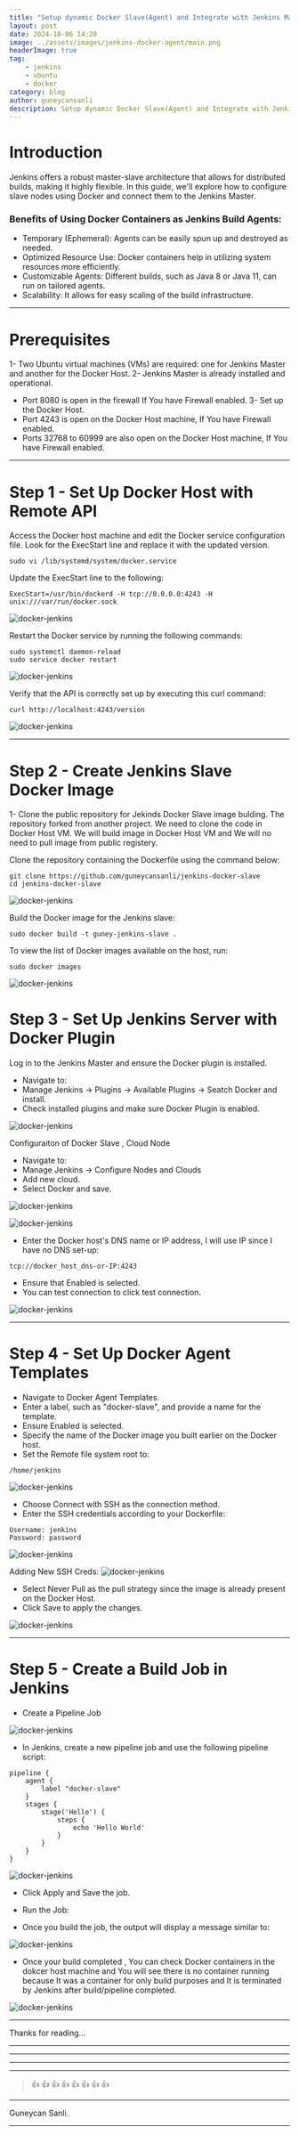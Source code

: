 ```yaml
---
title: "Setup dynamic Docker Slave(Agent) and Integrate with Jenkins Master"
layout: post
date: 2024-10-06 14:20
image: ../assets/images/jenkins-docker-agent/main.png
headerImage: true
tag:
    - jenkins
    - ubuntu
    - docker
category: blog
author: guneycansanli
description: Setup dynamic Docker Slave(Agent) and Integrate with Jenkins Master
---
```


# Introduction

Jenkins offers a robust master-slave architecture that allows for distributed builds, making it highly flexible. In this guide, we'll explore how to configure slave nodes using Docker and connect them to the Jenkins Master.

### Benefits of Using Docker Containers as Jenkins Build Agents:
* Temporary (Ephemeral): Agents can be easily spun up and destroyed as needed.
* Optimized Resource Use: Docker containers help in utilizing system resources more efficiently.
* Customizable Agents: Different builds, such as Java 8 or Java 11, can run on tailored agents.
* Scalability: It allows for easy scaling of the build infrastructure.

---

# Prerequisites

1- Two Ubuntu virtual machines (VMs) are required: one for Jenkins Master and another for the Docker Host.
2- Jenkins Master is already installed and operational.
 * Port 8080 is open in the firewall If You have Firewall enabled.
3- Set up the Docker Host. 
 * Port 4243 is open on the Docker Host machine, If You have Firewall enabled.
 * Ports 32768 to 60999 are also open on the Docker Host machine, If You have Firewall enabled.

---

# Step 1 - Set Up Docker Host with Remote API

Access the Docker host machine and edit the Docker service configuration file. Look for the ExecStart line and replace it with the updated version.

```
sudo vi /lib/systemd/system/docker.service
```


Update the ExecStart line to the following:

```
ExecStart=/usr/bin/dockerd -H tcp://0.0.0.0:4243 -H unix:///var/run/docker.sock
```
![docker-jenkins][1]


Restart the Docker service by running the following commands:

```
sudo systemctl daemon-reload
sudo service docker restart
```
![docker-jenkins][2]


Verify that the API is correctly set up by executing this curl command:

```
curl http://localhost:4243/version
```

![docker-jenkins][3]

---

# Step 2 - Create Jenkins Slave Docker Image

1- Clone the public repository for Jekinds Docker Slave image bulding. The repository forked from another project. We need to clone the code in Docker Host VM. We will build image in Docker Host VM and We will no need to pull image from public registery.

Clone the repository containing the Dockerfile using the command below:

```
git clone https://github.com/guneycansanli/jenkins-docker-slave
cd jenkins-docker-slave
```
![docker-jenkins][4]


Build the Docker image for the Jenkins slave:
```
sudo docker build -t guney-jenkins-slave .
```


To view the list of Docker images available on the host, run:

```
sudo docker images
```
![docker-jenkins][5]



# Step 3 - Set Up Jenkins Server with Docker Plugin


Log in to the Jenkins Master and ensure the Docker plugin is installed.

* Navigate to:
 * Manage Jenkins -> Plugins -> Available Plugins -> Seatch Docker and install.
 * Check installed plugins and make sure Docker Plugin is enabled.

![docker-jenkins][6]


Configuraiton of Docker Slave , Cloud Node

* Navigate to:
 * Manage Jenkins -> Configure Nodes and Clouds
 * Add new cloud.
 * Select Docker and save.

![docker-jenkins][7]

![docker-jenkins][8]


* Enter the Docker host's DNS name or IP address, I will use IP since I have no DNS set-up:

```
tcp://docker_host_dns-or-IP:4243
```

* Ensure that Enabled is selected.
* You can test connection to click test connection.


![docker-jenkins][9]


---

# Step 4 - Set Up Docker Agent Templates

* Navigate to Docker Agent Templates.
* Enter a label, such as "docker-slave", and provide a name for the template.
* Ensure Enabled is selected.
* Specify the name of the Docker image you built earlier on the Docker host.
* Set the Remote file system root to:

```
/home/jenkins
```

![docker-jenkins][10]


* Choose Connect with SSH as the connection method.
* Enter the SSH credentials according to your Dockerfile:
```
Username: jenkins
Password: password
```

![docker-jenkins][11]

Adding New SSH Creds:
![docker-jenkins][12]


* Select Never Pull as the pull strategy since the image is already present on the Docker Host.
* Click Save to apply the changes.

![docker-jenkins][13]

---

# Step 5 - Create a Build Job in Jenkins

* Create a Pipeline Job

![docker-jenkins][14]


* In Jenkins, create a new pipeline job and use the following pipeline script:

```
pipeline {
    agent { 
        label "docker-slave"
    }
    stages {
        stage('Hello') {
            steps {
                echo 'Hello World'
            }
        }
    }
}
```

![docker-jenkins][15]

* Click Apply and Save the job.

* Run the Job:
 * Once you build the job, the output will display a message similar to:

![docker-jenkins][16]


* Once your build completed , You can check Docker containers in the dokcer host machine and You will see there is no container running because It was a container for only build purposes and It is terminated by Jenkins after build/pipeline completed.

![docker-jenkins][17]

---

Thanks for reading...

---

---

---

---

> :+1: :+1: :+1: :+1: :+1: :+1: :+1: :+1:

---

Guneycan Sanli.

---

[1]: ../assets/images/jenkins-docker-agent/docker-jenkins-1.jpg
[2]: ../assets/images/jenkins-docker-agent/docker-jenkins-2.jpg
[3]: ../assets/images/jenkins-docker-agent/docker-jenkins-3.jpg
[4]: ../assets/images/jenkins-docker-agent/docker-jenkins-4.jpg
[5]: ../assets/images/jenkins-docker-agent/docker-jenkins-5.jpg
[6]: ../assets/images/jenkins-docker-agent/docker-jenkins-6.jpg
[7]: ../assets/images/jenkins-docker-agent/docker-jenkins-7.jpg
[8]: ../assets/images/jenkins-docker-agent/docker-jenkins-8.jpg
[9]: ../assets/images/jenkins-docker-agent/docker-jenkins-9.jpg
[10]: ../assets/images/jenkins-docker-agent/docker-jenkins-10.jpg
[11]: ../assets/images/jenkins-docker-agent/docker-jenkins-11.jpg
[12]: ../assets/images/jenkins-docker-agent/docker-jenkins-12.jpg
[13]: ../assets/images/jenkins-docker-agent/docker-jenkins-13.jpg
[14]: ../assets/images/jenkins-docker-agent/docker-jenkins-14.jpg
[15]: ../assets/images/jenkins-docker-agent/docker-jenkins-15.jpg
[16]: ../assets/images/jenkins-docker-agent/docker-jenkins-16.jpg
[17]: ../assets/images/jenkins-docker-agent/docker-jenkins-17.jpg


